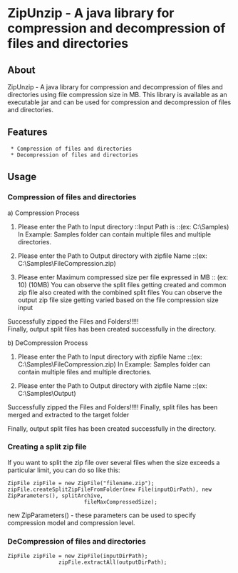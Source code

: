 

ZipUnzip - A java library for compression and decompression of files and directories
================================================================================

## About

ZipUnzip - A java library for compression and decompression of files and directories using file compression size in MB.
This library is available as an executable jar and can be used for compression and decompression of files and directories.

## Features
~~~
 * Compression of files and directories
 * Decompression of files and directories

~~~

## Usage

### Compression of files and directories

a) Compression Process

1. Please enter the Path to Input directory ::Input Path is ::(ex: C:\Samples)
   In Example: Samples folder can contain multiple files and multiple directories.

2. Please enter the Path to Output directory with zipfile Name ::(ex: C:\Samples\FileCompression.zip)
  
3. Please enter Maximum compressed size per file expressed in MB :: (ex: 10) (10MB)
 	You can observe the split files getting created and common zip file also created with the combined split files 
  	You can observe the output zip file size getting varied based on the file compression size input

Successfully zipped the Files and Folders!!!!!   	
Finally, output split files has been created successfully in the directory.

b) DeCompression Process

1. Please enter the Path to Input directory with zipfile Name ::(ex: C:\Samples\FileCompression.zip)
   In Example: Samples folder can contain multiple files and multiple directories.

2. Please enter the Path to Output directory with zipfile Name ::(ex: C:\Samples\Output)

Successfully zipped the Files and Folders!!!!! 
Finally, split files has been merged and extracted to the target folder

  	
Finally, output split files has been created successfully in the directory.

### Creating a split zip file

If you want to split the zip file over several files when the size exceeds a particular limit, you can do so like this:

~~~~
ZipFile zipFile = new ZipFile("filename.zip");
zipFile.createSplitZipFileFromFolder(new File(inputDirPath), new ZipParameters(), splitArchive,
						fileMaxCompressedSize);
~~~~

new ZipParameters() - these parameters can be used to specify compression model and compression level.

### DeCompression of files and directories

~~~~
ZipFile zipFile = new ZipFile(inputDirPath);
				zipFile.extractAll(outputDirPath);
~~~~



